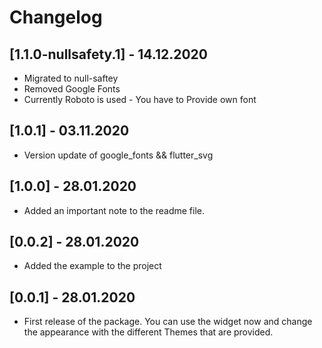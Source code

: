 # Changelog

## [1.1.0-nullsafety.1] - 14.12.2020

* Migrated to null-saftey
* Removed Google Fonts
* Currently Roboto is used - You have to Provide own font

## [1.0.1] - 03.11.2020

* Version update of google_fonts && flutter_svg

## [1.0.0] - 28.01.2020

* Added an important note to the readme file.

## [0.0.2] - 28.01.2020

* Added the example to the project


## [0.0.1] - 28.01.2020

* First release of the package. You can use the widget now and change the appearance with the different Themes that are provided.
